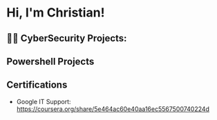 <h1>Hi, I'm Christian! 
<h2>👨‍💻 CyberSecurity Projects:</h2>

<h2>Powershell Projects</h2>

<h2>Certifications</h2>

- Google IT Support: https://coursera.org/share/5e464ac60e40aa16ec5567500740224d





